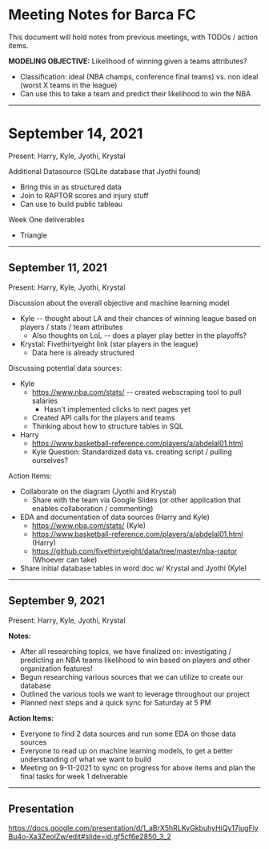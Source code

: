 # Meeting Notes for Barca FC

This document will hold notes from previous meetings, with TODOs / action items.

**MODELING OBJECTIVE:** Likelihood of winning given a teams attributes?
- Classification: ideal (NBA champs, conference final teams) vs. non ideal (worst X teams in the league)
- Can use this to take a team and predict their likelihood to win the NBA

-----------------------------------------------------------------------------------------------------------------------------------------------------------------
# September 14, 2021
Present: Harry, Kyle, Jyothi, Krystal

Additional Datasource (SQLite database that Jyothi found)
- Bring this in as structured data
- Join to RAPTOR scores and injury stuff
- Can use to build public tableau

Week One deliverables
- Triangle 

-----------------------------------------------------------------------------------------------------------------------------------------------------------------

## September 11, 2021
Present: Harry, Kyle, Jyothi, Krystal

Discussion about the overall objective and machine learning model
- Kyle -- thought about LA and their chances of winning league based on players / stats / team attributes
  - Also thoughts on LoL -- does a player play better in the playoffs?
- Krystal: Fivethirtyeight link (star players in the league)
  - Data here is already structured

Discussing potential data sources:
- Kyle
  - https://www.nba.com/stats/ -- created webscraping tool to pull salaries
    - Hasn't implemented clicks to next pages yet
  - Created API calls for the players and teams
  - Thinking about how to structure tables in SQL
- Harry
  - https://www.basketball-reference.com/players/a/abdelal01.html
  - Kyle Question: Standardized data vs. creating script / pulling ourselves?

Action Items:
- Collaborate on the diagram (Jyothi and Krystal)
  - Share with the team via Google Slides (or other application that enables collaboration / commenting)
- EDA and documentation of data sources (Harry and Kyle)
  - https://www.nba.com/stats/ (Kyle)
  - https://www.basketball-reference.com/players/a/abdelal01.html (Harry)
  - https://github.com/fivethirtyeight/data/tree/master/nba-raptor (Whoever can take)
- Share initial database tables in word doc w/ Krystal and Jyothi (Kyle)

-----------------------------------------------------------------------------------------------------------------------------------------------------------------

## September 9, 2021
Present: Harry, Kyle, Jyothi, Krystal

**Notes:**
- After all researching topics, we have finalized on: investigating / predicting an NBA teams likelihood to win based on players and other organization features!
- Begun researching various sources that we can utilize to create our database
- Outlined the various tools we want to leverage throughout our project
- Planned next steps and a quick sync for Saturday at 5 PM

**Action Items:**
- Everyone to find 2 data sources and run some EDA on those data sources
- Everyone to read up on machine learning models, to get a better understanding of what we want to build
- Meeting on 9-11-2021 to sync on progress for above items and plan the final tasks for week 1 deliverable

-----------------------------------------------------------------------------------------------------------------------------------------------------------------
## Presentation
https://docs.google.com/presentation/d/1_aBrX5hRLKyGkbuhyHiQy17jugFiyBu4o-Xa3ZeolZw/edit#slide=id.gf5cf6e2850_3_2 
